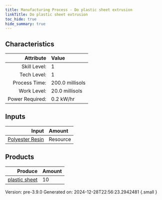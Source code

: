```yaml
---
title: Manufacturing Process - Do plastic sheet extrusion
linkTitle: Do plastic sheet extrusion
toc_hide: true
hide_summary: true
---
```



## Characteristics

| Attribute      | Value |
|--------:|:------|
|Skill Level:|1|
|Tech Level:|1|
|Process Time:|200.0 millisols|
|Work Level:|20.0 millisols|
|Power Required:|0.2 kW/hr|

## Inputs

| Input      | Amount |
|--------:|:------|
|[Polyester Resin](/docs/definitions/resource/polyester-resin)|Resource|10.0 kg|

## Products


| Produce      | Amount |
|--------:|:------|
|[plastic sheet](/docs/definitions/part/plastic-sheet)|10|


Version: pre-3.9.0 Generated on: 2024-12-28T22:56:23.2942481
{.small }

